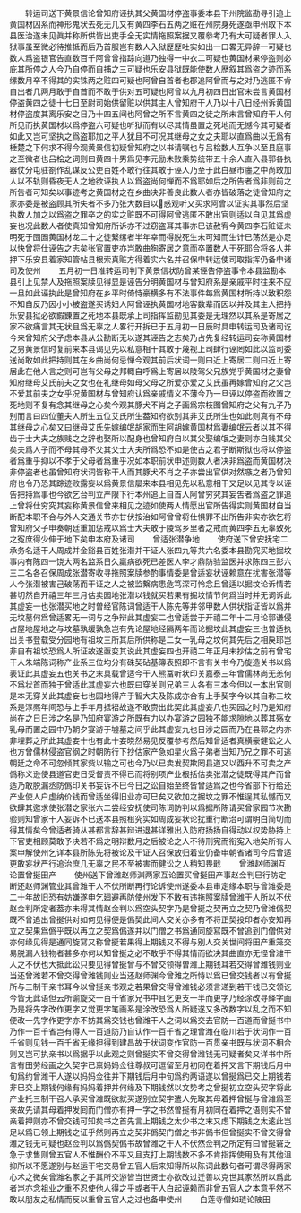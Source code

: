 <!-- { "loadSidebar": true } -->
　　转运司送下黄景信论曾知府诬执其父黄国材停盗事委本县下州院监勘寻引追上黄国材囚系而神形鬼状去死无几又有黄四李石五两之赃在州院身死遂亟申州取下本县医治遂未见眞并称所供皆出吏手全无实情拖照案据又覆叅考乃有大可疑者罪人入狱事虽至微必待推抵而后乃首服岂有数人入狱歴歴吐实如出一口畧无异辞一可疑也数人爲盗银官告直数百千阿曾曾指踪向道乃独得一中衣二可疑也黄国材果停盗则必庇其所停之人今乃自停而自捕之三可疑也乐安县狱既能使数人歴叙其爲盗之迹而系缧数月卒不得其的实铢两之赃四可疑也阿曾自首者也郡追阿曾而与之对乃逃匿不肻自出者几两月敢于自首而不敢于供对五可疑也阿曾以九月初四日出官未尝言黄国材停盗黄四之徒十七日至尉司始供留赃以供其主人曾知府干人乃以十八日经州诉黄国材停盗度其离乐安之日乃十四五间也阿曾之所不言黄四之徒之所未言曾知府干人何所见而执黄国材以爲停盗六可疑也听狱而有以尽其情虽置之死地而无憾今其可疑者如此又岂可坚执之爲盗耶加之平人犹且不可况其继母之女之夫耶以直爲曲以无爲有棰楚之下何求不得今观黄景信初疑曾知府之以书请嘱也与吕桧数人互争以至县庭事之至微者也吕桧之词则曰黄四十男爲见李元励未败乘势统带五十余人直入县郭各执器仗分屯驻劄作乱谋反公吏百姓不敢行往其敢于诬人乃至于此白昼市廛之中尚敢加人以不轨则昏夜无人之地欲诬执人以爲盗尚何惮而不爲耶如后之所告者爲非则前之所吿者可知矣以事迹考之黄国材之在乡曲决非善良此数人者亦皆破落之徒曾知府之家亦委是被盗顾其所失者不多乃张大数目以惑观听又买求阿曾以证实其事然后坚执数人加之以爲盗之罪卒之的实之赃既不可得阿曾逃匿不敢出官则适以自见其爲虚妄也况此数人者使真知曾知府所诉亦不过窃盗耳其事亦巳该赦宥今黄四李石赃证未明死于囹圄黄国材龙二十之徒繋缧者半年幸而得脱死生未可知而生计已荡然是亦足以快曾将仕诬告之志矣张官置吏亦岂敢曲狥寄居之意而卒置数人于死耶合将各人并押下乐安县着家知管帖县根索真赃方得着实六名并召保申转运使司取指挥仍备申诸司及使州
　　五月初一日准转运司判下黄景信状防曾某诬告停盗事令本县监勘本县引上见禁人及拖照案牍见得显是诬告分明黄国材与曾知府系是亲戚平时往来不应一旦如此诬执此是曾知府在乡平时倚恃豪横多有不法事件每爲黄国材所持以致积怨不知自反乃因小小被盗遂买诱妇人阿曾诬执黄国材地客数辈而因以并及其主人把持乐安县狱必欲鍜錬置之死地本县既承上司指挥监勘见其委是无理然以其系是寄居之家不欲痛言其无状且爲无辜之人畧行开拆已于五月初一日辰时具申转运司及诸司讫今来曾知府父子虑本县从公勘断无以遂其诬告之志矣乃占先复经转运司妄称黄国材之男黄景信时复前来本县谒见先以私意相干其敢于蔑视上司肆行诬罔如此以监司委送尚敢如此把持则其在乡曲尚何忌惮今观其前后状词一则曰近上寄居二则曰近上寄居此在他人言之则可岂有父母之邦輙自呼爲上寄居以陵驾父兄族党乎黄国材之妻曾知府继母艾氏前夫之女也在礼继母如母父母之所爱亦爱之艾氏虽再嫁曾知府之父岂不爱其前夫之女乎况黄国材与曾知府认爲亲戚情义不薄今乃一旦诬以停盗而欲置之死地则不复有念其继母之心矣今观其豚犬不肖之子画爲宗枝图曾知府之父有九子乃别而言曰四位董夫人所生五位艾氏所生葢知府欲别其非艾氏所生也如此则真有不母其继母之心矣又曰继母艾氏先嫁编氓胡家而生阿胡嫁黄国材爲妻编氓云者以其不得齿于士大夫之族贱之之辞也娶所以配身也曾知府自以其父娶编氓之妻则亦自贱其父矣夫爲人子而不母其母不父其父士大夫所爲恐不如是使古之君子断斯狱也将以停盗者爲重乎抑以不孝于父母者爲重乎况如本职前状申述则数人者决非爲盗而黄国材决非停盗者也虽曾知府状词皆称干人而其豚犬不肖之子亦尝出官供对然嗾之者乃曾知府也令乃恐其踪迹败露妄以爲黄景信屡来本县相见先以私意相干又足以见其专以诬告把持爲事也今欲乞台判立严限下行本州追上自首人阿曾穷究其妄吿者爲盗之罪追上曾将仕穷究其妄称黄景信曾来相见之迹如使两人情愿出官所告得实则黄国材自当断配本职不合与外人交通关节亦甘伏按治如阿曾曾将仕惧罪不出所吿非实亦欲乞将曾知府父子申奏朝廷重加惩戒以爲士大夫敢于陵驾乡里者之戒而黄四李五无辜致死之寃庶得少伸于地下矣申本府及诸司
　　曾适张潜争地
　　使府送下曾安抚宅二承务名适干人周成并金谿县百姓张潜并干证人张四九等共六名委本县勘究买地掘坟事内有陈四一饶大两名监系日久羸病欲死已差医人李才鼎防验监医并求陈四三彭六三二名各召保周成张潜寄收寻拖照案牍参酌事情委是曾适妄状诬赖意在扰害张潜等人今张潜被害己破荡而干证之人之被监繋病患危笃深可怜念且曾适以掘坟论诉情若甚切然自开禧三年三月估卖园地张潜以钱就买若果有掘坟情节何爲当时并无词诉此其虚妄一也张潜买地之时曽经官陈词曾适干人陈先等并邻甲数人供状指证皆以爲并无坟墓何爲曾适畧无一词与之争辩此其虚妄二也曾适尝于开禧二年十二月论郭谦侵占屋地屋地之与坟墓孰缓孰急岂有先论屋地经隔两年而论掘坟此其虚妄三也曽适执出关书登载受分园地有祖坟三所其后所供称是二女一乳母之坟何其先后之相戾耶岂非自有祖坟恐爲人所证故遂亟变其说此其虚妄四也开禧二年正月未抄估之前有曾宅干人朱端陈词称产业系三位均分有硃契砧基簿表照即不言有关书今乃旋造关书以爲表证此其虚妄五也关书之末具载曾适今干人熊冨听状印关嘉泰三年曾儒林尚无恙何不爲状首而独于曾适此其虚妄六也既曰穿关则兄弟三人各有三本今但以一本出官则是本无穿关此其虚妄七也园地得产于智大夫及陈成亦合有上手契字今以其自称三坟系是淳熈年间恐与上手年月抵牾故遂不敢赍出此契此其虚妄八也买园之时乃是知府尚在之日日涉之名是乃知府宴游之所既有力以办宴游之园独不能求隙地以葬其殇女乳母而置之园中乃朝夕宴游于墟墓之间乎此其虚妄九也日涉之园而乃在县郭之内亦非埋葬之所此其虚妄十也有此十妄晓然易见反覆参考然后知曾适者真横豪健讼之人也方曾儒林侵盗官纲之时朝防行下抄估家产急如星火爲子弟者当知乃兄之罪不可逃朝廷之命不可忽倾其家赀以输之可也今乃以已卖发契欺罔县道又以西升不可卖之产僞称义逊使县道官吏日受督责不得已而将别项产业根括估卖张潜之徒既得其产而曾适乃敢脱漏丞防僞印关书妄诉不巳今日之讼自始至终皆曾适爲之也今省部下行给还产业使人户虚纳价钱而曾适坐得旧业亦可巳矣又欲加之掘坟之罪不惟逞其私憾而又欲肆其邀求使张潜之家张六二尝经安抚使司陈词防判以爲据所陈请买曾家园节次勘验则知曾家干人妄诉不已送本县照租究实如周成妄状论扰重行断治可谓明白简切而得其情矣今曾适者骑从甚都言辞甚辩进退甚详雅出入防府扬扬自得动以权势胁持上下官吏相顾莫敢予决若不爲之明辩数月之后被论之人不待刑宪而衔寃入地矣所有人案申解使州乞详本县所陈先将被论及干证人召保放归着业仍备申朝省诸司今后曾适更敢妄状严行追治庶几无辜之民不至被害而健讼之人稍知畏戢
　　曾潍赵师渊互论置曾挻田产
　　使州送下曾潍赵师渊两家互论置买曾挻田产事赵佥判巳行防定断还赵师渊管业其曾潍干人不伏所断再行论诉使州遂委本县审定缘本职与曾潍委是二十年故旧恐有妨嫌遂申乞廻避再防使州发下不敢有违拖照案牍曾潍干人所以不伏赵佥判所定者葢亦未得其情赵佥判以爲空头契字乃是曾挻之契再立之契乃曾潍僞契既不曾追出曾挻供对如何见得便是僞契此间人交关亦多有不将正契投印者亦安知再立之契果爲僞乎既以再立之契爲僞遂并以门僧之书爲通同旋冩既不曾追到门僧供对亦何缘见得是通同旋冩又称曾挻若果得上期钱又不得与别人交关世间将田产重笼交易脱漏人钱物者甚多亦何以知曾挻之必不敢乎不得其情而欲决其曲直亦无怪曾潍干人之不伏也大抵此讼只要见得曾挻曾与不曾交领得曽潍上期钱耳若交得曾潍钱则业当还曾潍若不曾交得曾潍钱则业当还赵师渊今曾潍之所恃以爲已曾交钱者以有曾挻所与三制干亲书耳今以曾挻亲书观之若果曾交得曾潍钱必须言递到若干钱已交领讫今皆无此语但云所谕旋交一百千省家兄书中且乞更支一半而更字乃经涂改寻绎字画乃是将先字改作更字又觉更字笔画系是涂改恐爲人所疑遂又多改数字以乱之而不知便改一先字作更字亦不妨其爲交钱也曾潍干人之词以爲交去官防一百道而曾挻书中乃作一百千省岂有得人一百道防乃自认作一百千省之理曾潍在临川若于状词作一百千省则见钱一百千省无缘担得到建昌故于状词变作官防一百贯亲书既与状词不相合则又岂可执亲书以爲据乎以此观之则曾挻实不曾交得曾潍钱无可疑者矣又详书中所言有田劳经画之久契字已禀妈妈佥往尊叔可逗留至月初同在着押又言下期钱后月中旬爲约曾潍干人遂以妈妈佥往并下期钱后月中旬爲约两语遂以曾挻爲已交上期钱若非巳交上期钱何缘有妈妈着押并何缘及下期钱然以文势考之曾挻初立空头契字将此产业托三制干召人承买曾潍既欲就买遂别立契字遣人先取其母着押曾挻与曾潍爲至亲故先请其母着押发囘而门僧亦有押一字之书然曽挻有月初同在着押之语则实不曾亲着押则亦不曾交钱可知矣书之首先言上期钱之太少书之末又虑下期钱之太逺此岂足以爲已领上期钱之证乎然则再立之契非僞契门僧之书非僞书但曾挻实不曾交得曾潍之钱无可疑也赵佥判以爲僞契僞书故曾潍之干人不伏然佥判之所定有曰曾挻窘乏急于求售则曾五官人不惟酬价不平又且支打上期钱数不多不肯指挥使用及有其他沮抑所以不愿遂别与赵运干宅交易曾五官人后来知得所以陈词此数句者可谓尽得两家心术之微矣曾潍名家之子其所交游皆当世贤士亦欲改过迁善以克世其家然所以爲此者岂亦念祖业之重不忍使他人得之乎或者干人白起诬赖而非曾五官人之本意乎然不敢以朋友之私情而反以重曾五官人之过也备申使州
　　白莲寺僧如琏论陂田
